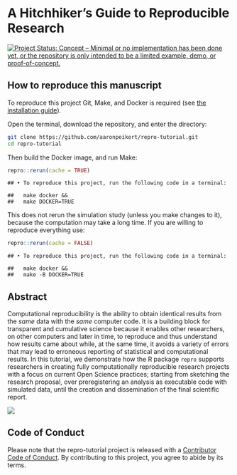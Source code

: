 
<!-- README.md is generated from README.Rmd. Please edit that file -->

# A Hitchhiker’s Guide to Reproducible Research

<!-- badges: start -->

[![Project Status: Concept – Minimal or no implementation has been done
yet, or the repository is only intended to be a limited example, demo,
or
proof-of-concept.](https://www.repostatus.org/badges/latest/concept.svg)](https://www.repostatus.org/#concept)
<!-- badges: end -->

## How to reproduce this manuscript

To reproduce this project Git, Make, and Docker is required (see [the
installation
guide](https://github.com/aaronpeikert/repro-tutorial/blob/main/install.md)).

Open the terminal, download the repository, and enter the directory:

``` bash
git clone https://github.com/aaronpeikert/repro-tutorial.git
cd repro-tutorial
```

Then build the Docker image, and run Make:

``` r
repro::rerun(cache = TRUE)
```

    ## • To reproduce this project, run the following code in a terminal:

    ##   make docker &&
    ##   make DOCKER=TRUE

This does not rerun the simulation study (unless you make changes to
it), because the computation may take a long time. If you are willing to
reproduce everything use:

``` r
repro::rerun(cache = FALSE)
```

    ## • To reproduce this project, run the following code in a terminal:

    ##   make docker &&
    ##   make -B DOCKER=TRUE

## Abstract

Computational reproducibility is the ability to obtain identical results
from the *same* data with the *same* computer code. It is a building
block for transparent and cumulative science because it enables other
researchers, on other computers and later in time, to reproduce and thus
understand how results came about while, at the same time, it avoids a
variety of errors that may lead to erroneous reporting of statistical
and computational results. In this tutorial, we demonstrate how the R
package `repro` supports researchers in creating fully computationally
reproducible research projects with a focus on current Open Science
practices; starting from sketching the research proposal, over
preregistering an analysis as executable code with simulated data, until
the creation and dissemination of the final scientific report.

![](images/nutshell.svg)<!-- -->

## Code of Conduct

Please note that the repro-tutorial project is released with a
[Contributor Code of
Conduct](https://contributor-covenant.org/version/2/0/CODE_OF_CONDUCT.html).
By contributing to this project, you agree to abide by its terms.
